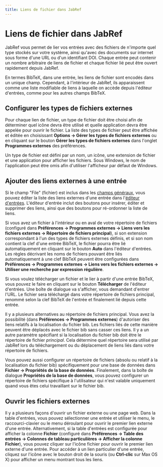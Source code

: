 ```yaml
---
title: Liens de fichier dans JabRef
---
```


# Liens de fichier dans JabRef

JabRef vous permet de lier vos entrées avec des fichiers de n'importe quel type stockés sur votre système, ainsi qu'avec des documents sur internet sous forme d'une URL ou d'un identifiant DOI. Chaque entrée peut contenir un nombre arbitraire de liens de fichier et chaque fichier lié peut être ouvert rapidement depuis JabRef.

En termes BibTeX, dans une entrée, les liens de fichier sont encodés dans un unique champ. Cependant, à l'intérieur de JabRef, ils apparaissent comme une liste modifiable de liens à laquelle on accède depuis l'éditeur d'entrées, comme pour les autres champs BibTeX.

## Configurer les types de fichiers externes

Pour chaque lien de fichier, un type de fichier doit être choisi afin de déterminer quel icône devra être utilisé et quelle application devra être appelée pour ouvrir le fichier. La liste des types de fichier peut être affichée et éditée en choisissant **Options -&gt; Gérer les types de fichiers externes** ou en cliquant sur le bouton **Gérer les types de fichiers externes** dans l'onglet **Programmes externes** des préférences.

Un type de fichier est défini par un nom, un icône, une extension de fichier et une application pour afficher les fichiers. Sous Windows, le nom de l'application peut être omis afin d'utiliser l'afficheur par défaut de Windows.

## Ajouter des liens externes à une entrée

Si le champ "File" (fichier) est inclus dans les [champs généraux](GeneralFields.md), vous pouvez éditer la liste des liens externes d'une entrée dans l'[éditeur d'entrées](EntryEditorHelp.md). L'éditeur d'entrée inclut des boutons pour insérer, éditer et supprimer des liens, ainsi que des boutons pour ré-ordonner la liste de liens.

Si vous avez un fichier à l'intérieur ou en aval de votre répertoire de fichiers (configuré dans **Préférences -&gt; Programmes externes -&gt; Liens vers les fichiers externes -&gt; Répertoire de fichiers principal**), si son extension correspondant à l'un des types de fichiers externes définis, et si son nom contient la clef d'une entrée BibTeX, le fichier pourra être lié automatiquement en cliquant sur le bouton **Auto** dans l'éditeur d'entrées. Les règles décrivant les noms de fichiers pouvant être liés automatiquement à une clef BibTeX peuvent être configurées dans **Préférences -&gt; Programmes externes -&gt; Liens vers les fichiers externes -&gt; Utiliser une recherche par expression régulière**.

Si vous voulez télécharger un fichier et le lier à partir d'une entrée BibTeX, vous pouvez le faire en cliquant sur le bouton **Télécharger** de l'éditeur d'entrées. Une boîte de dialogue va s'afficher, vous demandant d'entrer l'URL. Le fichier sera téléchargé dans votre répertoire de fichiers principal, renommé selon la clef BibTeX de l'entrée et finalement lié depuis cette entrée.

Il y a plusieurs alternatives au répertoire de fichiers principal. Vous avez la possibilité (dans **Préférences -&gt; Programmes externes**) d'autoriser des liens relatifs à la localisation du fichier bib. Les fichiers liés de cette manière peuvent être déplacés avec le fichier bib sans casser ces liens. Il y a un autre paramètre spécifiant si la localisation du fichier bib doit être le répertoire de fichier *principal*. Cela détermine quel répertoire sera utilisé par JabRef lors du téléchargement ou du déplacement de liens liés dans votre répertoire de fichiers.

Vous pouvez aussi configurer un répertoire de fichiers (absolu ou relatif à la localisation du fichier bib) spécifiquement pour une base de données dans **Fichier -&gt; Propriétés de la base de données**. Finalement, dans la boîte de dialogue **Propriétés de la base de données**, vous pouvez configurer un répertoire de fichiers spécifique à l'utilisateur qui n'est valable uniquement quand vous êtes celui travaillant sur le fichier bib.

## Ouvrir les fichiers externes

Il y a plusieurs façons d'ouvrir un fichier externe ou une page web. Dans la table d'entrées, vous pouvez sélectionner une entrée et utiliser le menu, le raccourci-clavier ou le menu déroulant pour ouvrir le premier lien externe d'une entrée. Alternativement, si la table d'entrées est configurée pour afficher la colonne **Fichier** (configuré dans **Préférences -&gt; Table des entrées -&gt; Colonnes de tableau particulières -&gt; Afficher la colonne Fichier**), vous pouvez cliquer sur l'icône fichier pour ouvrir le premier lien externe d'une entrée. Pour accéder à un lien particulier d'une entrée, cliquez sur l'icône avec le bouton droit de la souris (ou **Ctrl-clic** sur Max OS X) pour afficher un menu montrant tous les liens.
